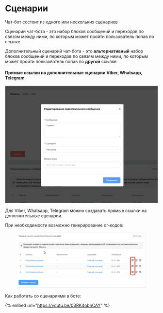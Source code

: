 # Сценарии

Чат-бот состоит из одного или нескольких сценариев

Сценарий чат-бота - это набор блоков сообщений и переходов по связям между ними, по которым может пройти пользователь попав по ссылке&#x20;

Дополнительный сценарий чат-бота - это **альтернативный** набор блоков сообщений и переходов по связям между ними, по которым может пройти пользователь попав по **другой** ссылке&#x20;

#### Прямые ссылки на дополнительные сценарии Viber, Whatsapp, Telegram&#x20;

![](../.gitbook/assets/Z1M89-q6XUw.jpg)

Для Viber, Whatsapp, Telegram можно создавать прямые ссылки на дополнительные сценарии.

При необходимости возможно генерирование qr-кодов:

<figure><img src="../.gitbook/assets/2 (2).jpg" alt=""><figcaption></figcaption></figure>

Как работать со сценариями в боте:

{% embed url="https://youtu.be/03RK4obnCAY" %}
